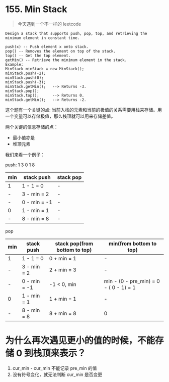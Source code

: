 # 155. Min Stack
> 今天遇到一个不一样的 leetcode 

```
Design a stack that supports push, pop, top, and retrieving the minimum element in constant time.

push(x) -- Push element x onto stack.
pop() -- Removes the element on top of the stack.
top() -- Get the top element.
getMin() -- Retrieve the minimum element in the stack.
Example:
MinStack minStack = new MinStack();
minStack.push(-2);
minStack.push(0);
minStack.push(-3);
minStack.getMin();   --> Returns -3.
minStack.pop();
minStack.top();      --> Returns 0.
minStack.getMin();   --> Returns -2.

```

这个题有一个关键的点: 当前入栈的元素和当前的极值的关系需要用栈来存储。用一个变量可以存储极值，那么栈顶就可以用来存储差值。


两个关键的信息存储的点：

- 最小值亦是
- 堆顶元素

我们来看一个例子：

push: 1 3 0 1 8

min | stack push | stack pop
----|----|----
1 | 1 - 1 = 0 | -
- | 3 - min = 2 | -
- | 0 - min = -1 | -
0 | 1 - min = 1 | -
- | 8 - min = 8 | -


pop

min | stack push | stack pop(from bottom to top) | min(from bottom to top)
----|----|----|----
1 | 1 - 1 = 0 | 0 + min = 1 | -
- | 3 - min = 2 | 2 + min = 3 | -
- | 0 - min = -1 | -1 < 0, min |  min - (0 - pre_min) = 0 - ( 0 - 1) = 1
0 | 1 - min = 1 | 1 + min = 1 | -
- | 8 - min = 8 | 8 + min = 8 | 0


# 为什么再次遇见更小的值的时候，不能存储 0 到栈顶来表示？
1. cur_min - cur_min 不能记录 pre_min 的值
2. 没有符号变化，就无法判断 cur_min 是否变更

